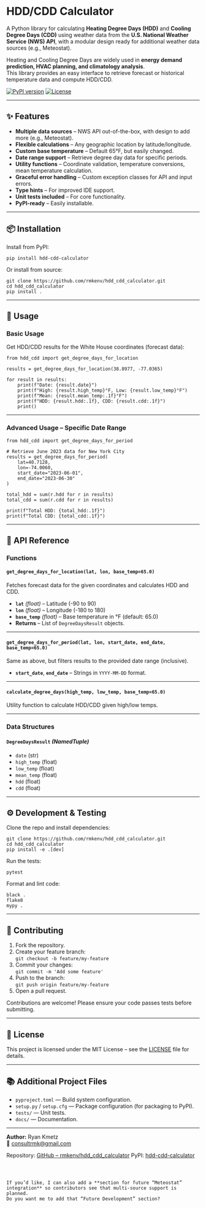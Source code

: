 # HDD/CDD Calculator

A Python library for calculating **Heating Degree Days (HDD)** and **Cooling Degree Days (CDD)** using weather data from the **U.S. National Weather Service (NWS) API**, with a modular design ready for additional weather data sources (e.g., Meteostat).

Heating and Cooling Degree Days are widely used in **energy demand prediction, HVAC planning, and climatology analysis**.  
This library provides an easy interface to retrieve forecast or historical temperature data and compute HDD/CDD.

[![PyPI version](https://img.shields.io/pypi/v/hdd-cdd-calculator.svg)](https://pypi.org/project/hdd-cdd-calculator/)
[![License](https://img.shields.io/badge/license-MIT-blue.svg)](LICENSE)

---

## ✨ Features

- **Multiple data sources** – NWS API out-of-the-box, with design to add more (e.g., Meteostat).
- **Flexible calculations** – Any geographic location by latitude/longitude.
- **Custom base temperature** – Default 65°F, but easily changed.
- **Date range support** – Retrieve degree day data for specific periods.
- **Utility functions** – Coordinate validation, temperature conversions, mean temperature calculation.
- **Graceful error handling** – Custom exception classes for API and input errors.
- **Type hints** – For improved IDE support.
- **Unit tests included** – For core functionality.
- **PyPI-ready** – Easily installable.

---

## 📦 Installation

Install from PyPI:

```
pip install hdd-cdd-calculator
```

Or install from source:

```
git clone https://github.com/rmkenv/hdd_cdd_calculator.git
cd hdd_cdd_calculator
pip install .
```

---

## 🚀 Usage

### **Basic Usage**
Get HDD/CDD results for the White House coordinates (forecast data):

```
from hdd_cdd import get_degree_days_for_location

results = get_degree_days_for_location(38.8977, -77.0365)

for result in results:
    print(f"Date: {result.date}")
    print(f"High: {result.high_temp}°F, Low: {result.low_temp}°F")
    print(f"Mean: {result.mean_temp:.1f}°F")
    print(f"HDD: {result.hdd:.1f}, CDD: {result.cdd:.1f}")
    print()
```

---

### **Advanced Usage** – Specific Date Range

```
from hdd_cdd import get_degree_days_for_period

# Retrieve June 2023 data for New York City
results = get_degree_days_for_period(
    lat=40.7128,
    lon=-74.0060,
    start_date="2023-06-01",
    end_date="2023-06-30"
)

total_hdd = sum(r.hdd for r in results)
total_cdd = sum(r.cdd for r in results)

print(f"Total HDD: {total_hdd:.1f}")
print(f"Total CDD: {total_cdd:.1f}")
```

---

## 📖 API Reference

### **Functions**
#### `get_degree_days_for_location(lat, lon, base_temp=65.0)`
Fetches forecast data for the given coordinates and calculates HDD and CDD.

- **`lat`** *(float)* – Latitude (-90 to 90)
- **`lon`** *(float)* – Longitude (-180 to 180)
- **`base_temp`** *(float)* – Base temperature in °F (default: 65.0)
- **Returns** – List of `DegreeDaysResult` objects.

---

#### `get_degree_days_for_period(lat, lon, start_date, end_date, base_temp=65.0)`
Same as above, but filters results to the provided date range (inclusive).

- **`start_date`**, **`end_date`** – Strings in `YYYY-MM-DD` format.

---

#### `calculate_degree_days(high_temp, low_temp, base_temp=65.0)`
Utility function to calculate HDD/CDD given high/low temps.

---

### **Data Structures**
#### `DegreeDaysResult` *(NamedTuple)*
- `date` (str)
- `high_temp` (float)
- `low_temp` (float)
- `mean_temp` (float)
- `hdd` (float)
- `cdd` (float)

---

## ⚙ Development & Testing

Clone the repo and install dependencies:

```
git clone https://github.com/rmkenv/hdd_cdd_calculator.git
cd hdd_cdd_calculator
pip install -e .[dev]
```

Run the tests:

```
pytest
```

Format and lint code:

```
black .
flake8
mypy .
```

---

## 🤝 Contributing

1. Fork the repository.
2. Create your feature branch:  
   `git checkout -b feature/my-feature`
3. Commit your changes:  
   `git commit -m 'Add some feature'`
4. Push to the branch:  
   `git push origin feature/my-feature`
5. Open a pull request.

Contributions are welcome! Please ensure your code passes tests before submitting.

---

## 📜 License

This project is licensed under the MIT License – see the [LICENSE](LICENSE) file for details.

---

## 📚 Additional Project Files
- `pyproject.toml` — Build system configuration.
- `setup.py` / `setup.cfg` — Package configuration (for packaging to PyPI).
- `tests/` — Unit tests.
- `docs/` — Documentation.

---

**Author:** Ryan Kmetz  
📧 consultrmk@gmail.com

Repository: [GitHub – rmkenv/hdd_cdd_calculator](https://github.com/rmkenv/hdd_cdd_calculator)
PyPI: [hdd-cdd-calculator](https://pypi.org/project/hdd-cdd-calculator/)
```



If you’d like, I can also add a **section for future “Meteostat” integration** so contributors see that multi‑source support is planned.  
Do you want me to add that “Future Development” section?
